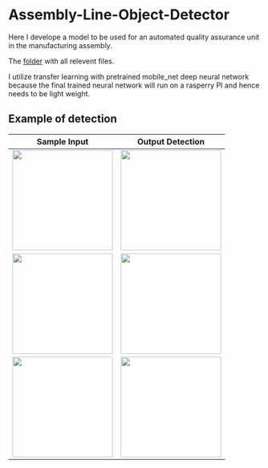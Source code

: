# Assembly-Line-Object-Detector
Here I develope a model to be used for an automated quality assurance unit in the manufacturing assembly. 

The [folder](https://drive.google.com/drive/folders/1NPSe6jSGzYp8Xd81uxs9kF1o5BPGgz7p?usp=sharing
) with all relevent files.


I utilize transfer learning with pretrained mobile_net deep neural network because the final trained neural network will run on a rasperry PI and hence needs to be light weight. 

## Example of detection

| Sample Input        | Output Detection           |
| :---------------------: |:-------------------------:| 
| <img src="https://github.com/AbdulRahmanSilmy/Machine-Assembly-Object-Detector/blob/main/images/input/bluecoverpcbtopfuse_16.jpeg" width="200" height="200" />| <img src="https://github.com/AbdulRahmanSilmy/Machine-Assembly-Object-Detector/blob/main/images/output/download%20(2).png" width="200" height="200" /> | 
| <img src="https://github.com/AbdulRahmanSilmy/Machine-Assembly-Object-Detector/blob/main/images/input/empty_25.jpeg" width="200" height="200" /> | <img src="https://github.com/AbdulRahmanSilmy/Machine-Assembly-Object-Detector/blob/main/images/output/download%20(3).png" width="200" height="200" /> |  
|<img src="https://github.com/AbdulRahmanSilmy/Machine-Assembly-Object-Detector/blob/main/images/input/redcoverpcbbothfuse_19.jpeg" width="200" height="200" />| <img src="https://github.com/AbdulRahmanSilmy/Machine-Assembly-Object-Detector/blob/main/images/output/download%20(4).png" width="200" height="200" /> |   


